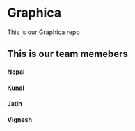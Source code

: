# Graphica
This is our Graphica repo 
<h2>This is our team memebers</h2>
<h4>Nepal</h4>
<h4>Kunal</h4>
<h4>Jatin</h4>
<h4>Vignesh</h4>

